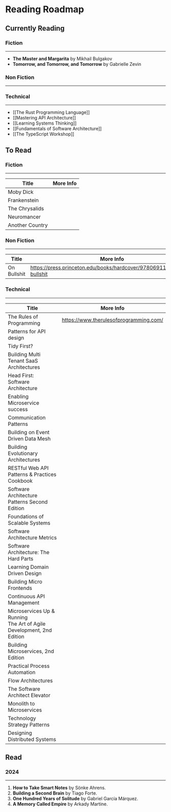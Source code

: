 # Reading Roadmap
## Currently Reading

### Fiction
---
- **The Master and Margarita** by Mikhail Bulgakov
- **Tomorrow, and Tomorrow, and Tomorrow** by Gabrielle Zevin
### Non Fiction
---
### Technical
---
- [[The Rust Programming Language]]
- [[Mastering API Architecture]]
- [[Learning Systems Thinking]]
- [[Fundamentals of Software Architecture]]
- [[The TypeScript Workshop]]
## To Read

### Fiction
---

| Title           | More Info |
| --------------- | --------- |
| Moby Dick       |           |
| Frankenstein    |           |
| The Chrysalids  |           |
| Neuromancer     |           |
| Another Country |           |
### Non Fiction
---

| Title       | More Info                                                             |
| ----------- | --------------------------------------------------------------------- |
| On Bullshit | https://press.princeton.edu/books/hardcover/9780691122946/on-bullshit |
### Technical
---

| Title                                                                   | More Info                              |
| ----------------------------------------------------------------------- | -------------------------------------- |
| The Rules of Programming                                                | https://www.therulesofprogramming.com/ |
| Patterns for API design                                                 |                                        |
| Tidy First?                                                             |                                        |
| Building Multi Tenant SaaS Architectures                                |                                        |
| Head First: Software Architecture                                       |                                        |
| Enabling Microservice success                                           |                                        |
| Communication Patterns                                                  |                                        |
| Building on Event Driven Data Mesh                                      |                                        |
| Building Evolutionary Architectures                                     |                                        |
| RESTful Web API Patterns & Practices Cookbook                           |                                        |
| Software Architecture Patterns Second Edition                           |                                        |
| Foundations of Scalable Systems                                         |                                        |
| Software Architecture Metrics                                           |                                        |
| Software Architecture: The Hard Parts                                   |                                        |
| Learning Domain Driven Design                                           |                                        |
| Building Micro Frontends                                                |                                        |
| Continuous API Management                                               |                                        |
| Microservices Up & Running<br>The Art of Agile Development, 2nd Edition |                                        |
| Building Microservices, 2nd Edition                                     |                                        |
| Practical Process Automation                                            |                                        |
| Flow Architectures                                                      |                                        |
| The Software Architect Elevator                                         |                                        |
| Monolith to Microservices                                               |                                        |
| Technology Strategy Patterns                                            |                                        |
| Designing Distributed Systems                                           |                                        |

## Read
### 2024
---
1. **How to Take Smart Notes** by Sönke Ahrens.
2. **Building a Second Brain** by Tiago Forte.
3. **One Hundred Years of Solitude** by Gabriel García Márquez.
4. **A Memory Called Empire** by Arkady Martine.